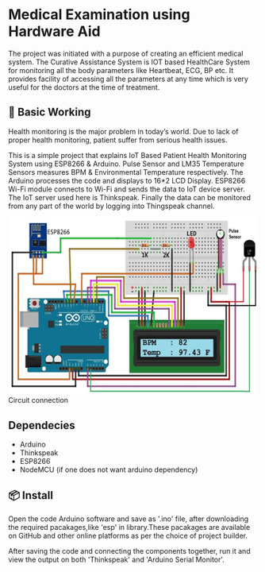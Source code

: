# Medical Examination using Hardware Aid

The project was initiated with a purpose of creating an efficient medical system. The Curative Assistance System is IOT based HealthCare System for monitoring all the body parameters like Heartbeat, ECG, BP etc. It provides  facility of accessing all the parameters at any time which is very useful for the doctors at the time of treatment. 

## 🔨 Basic Working

Health monitoring is the major problem in today’s world. Due to lack of proper health monitoring, patient suffer from serious health issues. 

This is a simple project that explains IoT Based Patient Health Monitoring System using ESP8266 & Arduino. Pulse Sensor and LM35 Temperature Sensors measures BPM & Environmental Temperature respectively. The Arduino processes the code and displays to 16*2 LCD Display. ESP8266 Wi-Fi module connects to Wi-Fi and sends the data to IoT device server. The IoT server used here is Thinkspeak. Finally the data can be monitored from any part of the world by logging into Thingspeak channel.

![Connection Diagram](connection.png)
Circuit connection

## Dependecies 

- Arduino
- Thinkspeak
- ESP8266
- NodeMCU (if one does not want arduino dependency)

## 📦 Install

Open the code Arduino software and save as '.ino' file, after downloading the required pacakages,like 'esp' in library.These pacakages are available on GitHub and other online platforms as per the choice of project builder. 

After saving the code and connecting the components together, run it and view the output on both 'Thinkspeak' and 'Arduino Serial Monitor'. 
